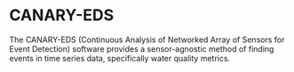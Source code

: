 # CANARY-EDS #
The CANARY-EDS (Continuous Analysis of Networked Array of Sensors for Event Detection) software provides a sensor-agnostic method of finding events in time series data, specifically water quality metrics.
